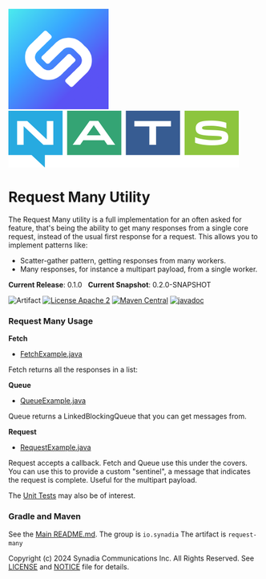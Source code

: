 ![Synadia](src/main/javadoc/images/synadia-logo.png) &nbsp;&nbsp;&nbsp;&nbsp; ![NATS](src/main/javadoc/images/large-logo.png)

# Request Many Utility

The Request Many utility is a full implementation for an often asked for feature, 
that's being the ability to get many responses from a single core request, 
instead of the usual first response for a request. This allows you to implement patterns like:

* Scatter-gather pattern, getting responses from many workers.
* Many responses, for instance a multipart payload, from a single worker.  

**Current Release**: 0.1.0 &nbsp; **Current Snapshot**: 0.2.0-SNAPSHOT

![Artifact](https://img.shields.io/badge/Artifact-io.synadia:retrier-00BC8E?labelColor=grey&style=flat)
[![License Apache 2](https://img.shields.io/badge/License-Apache2-blue.svg)](https://www.apache.org/licenses/LICENSE-2.0)
[![Maven Central](https://maven-badges.herokuapp.com/maven-central/io.synadia/retrier/badge.svg)](https://maven-badges.herokuapp.com/maven-central/io.synadia/retrier)
[![javadoc](https://javadoc.io/badge2/io.synadia/retrier/javadoc.svg)](https://javadoc.io/doc/io.synadia/retrier)

### Request Many Usage

**Fetch** 
* [FetchExample.java](src/examples/java/io/synadia/examples/FetchExample.java)

Fetch returns all the responses in a list: 

**Queue**

* [QueueExample.java](src/examples/java/io/synadia/examples/QueueExample.java)

Queue returns a LinkedBlockingQueue that you can get messages from.

**Request**

* [RequestExample.java](src/examples/java/io/synadia/examples/RequestExample.java)

Request accepts a callback. Fetch and Queue use this under the covers. 
You can use this to provide a custom "sentinel", a message that indicates the request is complete. 
Useful for the multipart payload.

The [Unit Tests](src/test/java/io/synadia/jnats/extension/RetrierTests.java) may also be of interest.

### Gradle and Maven

See the [Main README.md](../README.md). The group is `io.synadia` The artifact is `request-many`

Copyright (c) 2024 Synadia Communications Inc. All Rights Reserved.
See [LICENSE](LICENSE) and [NOTICE](NOTICE) file for details.
